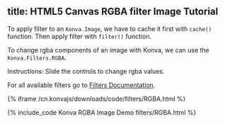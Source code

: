 title: HTML5 Canvas RGBA filter Image Tutorial
---

To apply filter to an `Konva.Image`, we have to cache it first with `cache()`
function. Then apply filter with `filter()` function.

To change rgba components of an image with Konva, we can use the `Konva.Filters.RGBA`.

Instructions: Slide the controls to change rgba values.

For all available filters go to [Filters Documentation](/cn.konvajs/api/Konva.Filters.html).

{% iframe /cn.konvajs/downloads/code/filters/RGBA.html %}

{% include_code Konva RGBA Image Demo filters/RGBA.html %}
